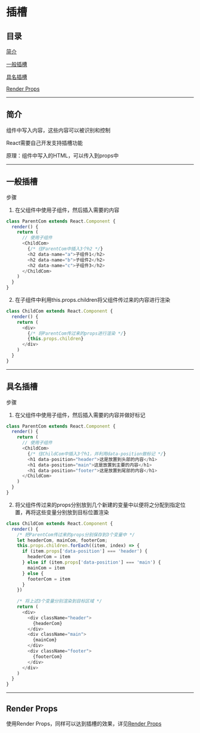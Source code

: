 # 插槽

## 目录

[简介](#jump1)

[一般插槽](#jump2)

[具名插槽](#jump3)

[Render Props](#jump4)

---	

<span id="jump1"></span>

## 简介

组件中写入内容，这些内容可以被识别和控制

React需要自己开发支持插槽功能

原理：组件中写入的HTML，可以传入到props中

---

<span id="jump2"></span>

## 一般插槽

步骤

1. 在父组件中使用子组件，然后插入需要的内容

```javascript
class ParentCom extends React.Component {
  render() {
    return (
      // 使用子组件
      <ChildCom>
        {/* 往ParentCom中插入3个h2 */}
        <h2 data-name="a">子组件1</h2>
        <h2 data-name="b">子组件2</h2>
        <h2 data-name="c">子组件3</h2>
      </ChildCom>
    )
  }
}
```

2. 在子组件中利用this.props.children将父组件传过来的内容进行渲染

```javascript
class ChildCom extends React.Component {
  render() {
    return (
      <div>
        {/* 将ParentCom传过来的props进行渲染 */}
        {this.props.children}
      </div>
    )
  }
}
```

---

<span id="jump3"></span>

## 具名插槽

步骤

1. 在父组件中使用子组件，然后插入需要的内容并做好标记

```javascript
class ParentCom extends React.Component {
  render() {
    return (
      // 使用子组件
      <ChildCom>
        {/* 往ChildCom中插入3个h1，并利用data-position做标记 */}
        <h1 data-position="header">这是放置到头部的内容</h1>
        <h1 data-position="main">这是放置到主要的内容</h1>
        <h1 data-position="footer">这是放置到尾部的内容</h1>
      </ChildCom>
    )
  }
}
```

2. 将父组件传过来的props分别放到几个新建的变量中以便将之分配到指定位置，再将这些变量分别放到目标位置渲染

```javascript
class ChildCom extends React.Component {
  render() {
    /* 把ParentCom传过来的props分别保存到3个变量中 */
    let headerCom, mainCom, footerCom;
    this.props.children.forEach((item, index) => {
      if (item.props['data-position'] === 'header') {
        headerCom = item
      } else if (item.props['data-position'] === 'main') {
        mainCom = item
      } else {
        footerCom = item
      }
    })
    
    /* 将上述3个变量分别渲染到目标区域 */
    return (
      <div>
        <div className="header">
          {headerCom}
        </div>
        <div className="main">
          {mainCom}
        </div>
        <div className="footer">
          {footerCom}
        </div>
      </div>
    )
  }
}
```

---

<span id="jump4"></span>

## Render Props

使用Render Props，同样可以达到插槽的效果，详见[Render Props](https://github.com/FooderLeoYo/React-StudyNote/blob/master/%E9%AB%98%E7%BA%A7/Render%20Props.md)
